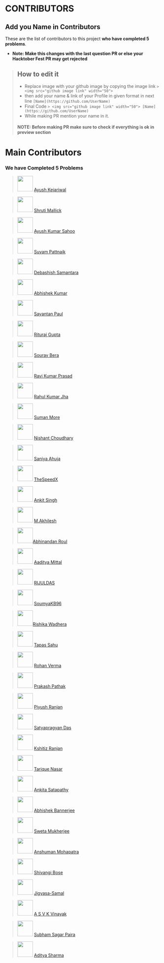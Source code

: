 
# CONTRIBUTORS

## Add you Name in Contributors
These are the list of contributors to this project **who have completed 5 problems**.
- **Note: Make this changes with the last question PR or else your Hacktober Fest PR may get rejected**
> ## How to edit it
>
> - Replace image with your github image by copying the image link
    `> <img src="github image link" width="50"> `
> - then add your name & link of your Profile in given format in next line
    `[Name](https://github.com/UserName)`
> - Final Code `> <img src="github image link" width="50"> [Name](https://github.com/UserName)`
> - While making PR mention your name in it.
> 
> #### NOTE: Before making PR make sure to check if everything is ok in preview section

# Main Contributors

### We have Completed 5 Problems

> <img src="https://avatars0.githubusercontent.com/u/53415956?s=50&u=36af1e2bed940f8d45769feef50cb564cec69c29&v=4" width="50"> [Ayush Kejariwal](https://github.com/KejariwalAyush/)

> <img src="https://avatars3.githubusercontent.com/u/53283341?s=50&u=ca203c1993d22c6ddc81914ab1d43a1ebe8f3586&v=4" width="50"> [Shruti Mallick](https://github.com/ShrutiMallick/)

> <img src="https://avatars0.githubusercontent.com/u/54541820?s=50&u=f502c71c7cd15ef5c6358835ba3729c83b2adc32&v=4" width="50"> [Ayush Kumar Sahoo](https://github.com/Ayushkumarsahoo)

> <img src="https://avatars3.githubusercontent.com/u/53616716?s=50&u=2fe91488e7a8f06888b4ba8e5e9b6ccefa7933e2&v=4" width="50"> [Suvam Pattnaik](https://github.com/Suvamrx)

> <img src="https://avatars2.githubusercontent.com/u/51512354?s=50&u=0346e1fd2505257e4416d80983147e7e56936c59&v=4" width="50"> [Debashish Samantara](https://github.com/debashishsamantara/)

> <img src="https://avatars1.githubusercontent.com/u/53290881?s=50&u=a4d8d99b68442ff8708fd19a890483394f9659a2&v=4" width="50"> [Abhishek Kumar](https://github.com/iamAbhishekkumar)

> <img src="https://avatars1.githubusercontent.com/u/53504602?s=50&u=5fc91194fc3c7ecac67567f1b106ec73c2f7a048&v=4" width="50"> [Sayantan Paul](https://github.com/belikesayantan)

> <img src="https://avatars3.githubusercontent.com/u/62745286?s=50&u=562f836c3c09b6d47ca7c6559b5b85c863d67383&v=4" width="50"> [Rituraj Gupta](https://github.com/rituraj-iter)

> <img src="https://avatars2.githubusercontent.com/u/53810519?s=50&u=c716c11e3e57faf13816af35ab6be152be1092b2&v=4" width="50"> [Sourav Bera](https://github.com/Zeo-shark)

> <img src="https://avatars3.githubusercontent.com/u/53331170?s=50&u=8c74d2b581da068bc247d2ec5d808012c94aa71e&v=4" width="50"> [Ravi Kumar Prasad](https://github.com/Raviruler)

> <img src="https://avatars3.githubusercontent.com/u/53517969?s=50&u=659d65b4f69c8a603b3ee32a7a1a676d9a815065&v=4" width="50"> [Rahul Kumar Jha](https://github.com/rahulkumarjha21)

> <img src="https://avatars0.githubusercontent.com/u/67056908?s=50&u=952c0a1bdea37923c88d3b02efdfc3857d6889fb&v=4" width="50"> [Suman More](https://github.com/SumanMore)

> <img src="https://avatars2.githubusercontent.com/u/35103134?s=400&u=da937d6e2d81bb61854db4ffcae7a32c62eca125&v=4" width="50"> [Nishant Choudhary](https://github.com/nishantc7)

> <img src="https://avatars2.githubusercontent.com/u/53290877?s=460&u=46ca1d4c64f4f7e9b44af379d4dba66b7784c31e&v=4" width="50"> [Saniya Ahuja](https://github.com/saniya3)

> <img src="https://avatars1.githubusercontent.com/u/42498830?s=400&u=cce64b9d85c17768315f9830b86ca6805e148b2e&v=4" width="50"> [TheSpeedX](https://github.com/TheSpeedX)

> <img src="https://avatars3.githubusercontent.com/u/54979627?s=460&u=c2aa86fadf778fd0f167b0f3d21f7ac9ac9c3927&v=4" width="50"> [Ankit Singh](https://github.com/ankitSaebby/)

> <img src="https://avatars3.githubusercontent.com/u/53535473?s=400&v=4" width="50"> [M.Akhilesh](https://github.com/AkhileshMattam)

> <img src="https://avatars0.githubusercontent.com/u/53302086?s=460&u=fd5d6f419d23698e507481c9bfe60fe6a4f2de5a&v=4" width="50">[Abhinandan Roul](https://github.com/AbhinandanRoul)

> <img src="https://avatars3.githubusercontent.com/u/66875383?s=460&v=4" width="50"> [Aaditya Mittal](https://github.com/aadityamittal)

> <img src="https://avatars1.githubusercontent.com/u/53518611?s=50&u=c4b5f332a1deb5c82049bf4709b7d767ce87a228&v=4" width="50"> [RIJULDAS](https://github.com/RIJULDAS)

> <img src="https://avatars3.githubusercontent.com/u/42297139?s=400&u=2f3162358f1bb3f73ba4465cc9bcdc8209180e89&v=4" width="50"> [SoumyaKB96](https://github.com/SoumyaKB96)

> <img src="https://avatars0.githubusercontent.com/u/53297570?s=460&v=4" width="50">[Rishika Wadhera](https:/github.com/Rishika6)

> <img src="https://avatars2.githubusercontent.com/u/53347922?s=460&u=b013f0df2d0660f0d4d73e6894cb97b742691e39&v=4" width="50"> [Tapas Sahu](https://github.com/Tapas14102000)

> <img src="https://avatars2.githubusercontent.com/u/53369178?s=50&u=5771461cdf37a59987901757d03e0b054a8488b3&v=4" width="50"> [Rohan Verma](https://github.com/MartyMiniac)

> <img src="https://avatars2.githubusercontent.com/u/54182748?s=400&u=033f6ff627c84c52db30c638a63f48aa5788ac73&v=4" width="50"> [Prakash Pathak](https://github.com/Prakashpathak984)

> <img src="https://avatars1.githubusercontent.com/u/53572957?s=400&u=8a71d277b1a0b1e423647aea047c6507e93640a6&v=4" width="50"> [Piyush Ranjan](https://github.com/itsPiyush01)

> <img src="https://avatars2.githubusercontent.com/u/53405743?s=400&u=2fc27198e07aefb45a87c604203e43dd777ade86&v=4" width="50"> [Satyapragyan Das](https://github.com/SatyapragyanDas)

> <img src="https://avatars0.githubusercontent.com/u/54390873?s=50&u=9d5f426d3b9484be68a485e0b0a9f122aff2c0e4&v=4" width="50"> [Kshitiz Ranjan](https://github.com/kshitizranjan15)

> <img src="https://avatars0.githubusercontent.com/u/53207299?s=460&u=fc6a1bc63de723c575b55174f269ce91cbe9ed8e&v=4" width="50"> [Tarique Nasar](https://github.com/NasarTarique)

> <img src="https://avatars1.githubusercontent.com/u/45062304?s=460&u=49d748b5c69f6361e559289b22e78ebb46bf8129&v=4" width="50"> [Ankita Satapathy](https://github.com/ankita-04/)

> <img src="https://avatars1.githubusercontent.com/u/66764663?s=460&u=c18aaa7dfe075fc37001cd8d7b58a05a9cb591f4&v=4" width="50"> [Abhishek Bannerjee](https://github.com/AbHiSHekAB01)

> <img src="https://avatars0.githubusercontent.com/u/54671469?s=460&v=4" width="50"> [Sweta Mukherjee](https://github.com/swetamukherjee)

> <img src="https://avatars0.githubusercontent.com/u/51486348?s=400&u=6a4cdee26828b21c6b13dc2c1af831c1c0b6129b&v=4" width="50"> [Anshuman Mohapatra](https://github.com/amohapatra123)

> <img src="https://avatars1.githubusercontent.com/u/53455642?s=460&u=144afd60f6046fe4abd459432afe593317f36523&v=4" width="50"> [Shivangi Bose](https://github.com/Shivangibose)

> <img src="https://avatars0.githubusercontent.com/u/53292445?s=400&u=d281c4eef56a9d6a151e88761ddf64df824ce416&v=4" width="50"> [Jigyasa-Samal](https://github.com/jigyasa-samal)

> <img src="https://avatars3.githubusercontent.com/u/53367345?s=400&u=72e97079457e79b14a43ef6c88e7eadd79e103bf&v=4" width="50"> [A S V K Vinayak](https://github.com/ASVKVINAYAK)

> <img src="https://avatars2.githubusercontent.com/u/42293958?s=460&u=5badb6c27808a289900552fbdd3bdb8ae8f7e1e1&v=4" width="50"> [Subham Sagar Paira](https://github.com/subhamsagar524/)

> <img src="https://avatars0.githubusercontent.com/u/53703526?s=400&v=4" width="50"> [Aditya Sharma](https://github.com/itsjohnty)
